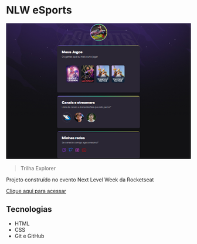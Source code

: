 # NLW eSports 

![preview](./.github/preview.png)

> Trilha Explorer

Projeto construído no evento Next Level Week da Rocketseat

[Clique aqui para acessar](https://UmbreonX2.github.io/NLW)

## Tecnologias

- HTML
- CSS
- Git e GitHub

